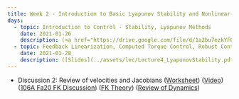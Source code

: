 ```yaml
---
title: Week 2 - Introduction to Basic Lyapunov Stability and Nonlinear Control
days:
  - topic: Introduction to Control - Stability, Lyapunov Methods
    date: 2021-01-26
    description: (<a href="https://drive.google.com/file/d/1a2bu7ezkYFQNUMVePsiIHGo614vbiCCy/view?usp=sharing">UPenn Slides</a>) ([Valmik's Linear Control Slides](../assets/lec/Lecture3_LinearControl_edit.pdf)) (<a href="https://youtu.be/M1CKDJw9IsY">Video</a>) ([Scribe Notes](../assets/scribe/scribe_lec3.pdf)) <br /> Reading - MLS 4.5
  - topic: Feedback Linearization, Computed Torque Control, Robust Control
    date: 2021-01-28
    description: ([Slides](../assets/lec/Lecture4_LyapunovStability.pdf)) (<a href="https://youtu.be/O55kECcoIW8">Video</a>) ([Scribe Notes](../assets/scribe/scribe_lec4.pdf)) <br /> Reading - MLS 4.4
---
```


- Discussion 2: Review of velocities and Jacobians ([Worksheet](../assets/discussions/106B_Dis_2_Worksheet.pdf)) (<a href="https://youtu.be/klwpXSiTTxs">Video</a>) (<a href="https://youtu.be/m7skaeo-bgA">106A Fa20 FK Discussion</a>) ([FK Theory](../assets/misc/hw3_assignment.pdf)) (<a href="https://youtu.be/ds208j3HAYs">Review of Dynamics</a>)